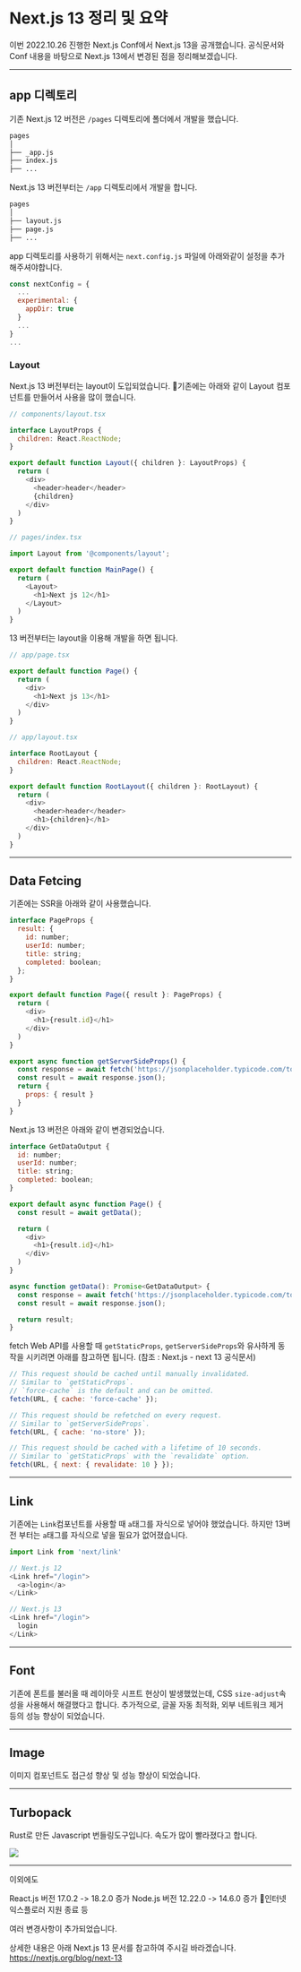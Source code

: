 # Next.js 13 정리 및 요약

이번 2022.10.26 진행한 Next.js Conf에서 Next.js 13을 공개했습니다.
공식문서와 Conf 내용을 바탕으로 Next.js 13에서 변경된 점을 정리해보겠습니다.

---

## app 디렉토리

기존 Next.js 12 버전은 `/pages` 디렉토리에 폴더에서 개발을 했습니다.
```bash
pages
│
├── _app.js
├── index.js
├── ...

```

Next.js 13 버전부터는 `/app` 디렉토리에서 개발을 합니다.
```bash
pages
│
├── layout.js
├── page.js
├── ...

```

app 디렉토리를 사용하기 위해서는 `next.config.js` 파일에 아래와같이 설정을 추가해주셔야합니다.
```javascript
const nextConfig = {
  ...
  experimental: {
    appDir: true
  }
  ...
}
...
```


### Layout

Next.js 13 버전부터는 layout이 도입되었습니다.
기존에는 아래와 같이 Layout 컴포넌트를 만들어서 사용을 많이 했습니다.

```javascript
// components/layout.tsx

interface LayoutProps {
  children: React.ReactNode;
}

export default function Layout({ children }: LayoutProps) {
  return (
    <div>
      <header>header</header>
      {children}
    </div>
  )
}
```
```javascript
// pages/index.tsx

import Layout from '@components/layout';

export default function MainPage() {
  return (
    <Layout>
      <h1>Next js 12</h1>
    </Layout>
  )
}
```

13 버전부터는 layout을 이용해 개발을 하면 됩니다.
```javascript
// app/page.tsx

export default function Page() {
  return (
    <div>
      <h1>Next js 13</h1>
    </div>
  )
}
```
```javascript
// app/layout.tsx

interface RootLayout {
  children: React.ReactNode;
}

export default function RootLayout({ children }: RootLayout) {
  return (
    <div>
      <header>header</header>
      <h1>{children}</h1>
    </div>
  )
}
```

---

## Data Fetcing

기존에는 SSR을 아래와 같이 사용했습니다.
```javascript
interface PageProps {
  result: {
    id: number;
    userId: number;
    title: string;
    completed: boolean;
  };
}

export default function Page({ result }: PageProps) {
  return (
    <div>
      <h1>{result.id}</h1>
    </div>
  )
}

export async function getServerSideProps() {
  const response = await fetch('https://jsonplaceholder.typicode.com/todos/1');
  const result = await response.json();
  return {
    props: { result }
  }
}
```

Next.js 13 버전은 아래와 같이 변경되었습니다.
```javascript
interface GetDataOutput {
  id: number;
  userId: number;
  title: string;
  completed: boolean;
}

export default async function Page() {
  const result = await getData();

  return (
    <div>
      <h1>{result.id}</h1>
    </div>
  )
}

async function getData(): Promise<GetDataOutput> {
  const response = await fetch('https://jsonplaceholder.typicode.com/todos/1');
  const result = await response.json();

  return result;
}
```

fetch Web API를 사용할 때 `getStaticProps`, `getServerSideProps`와 유사하게 동작을 시키려면 아래를 참고하면 됩니다. (참조 : Next.js - next 13 공식문서)

```javascript
// This request should be cached until manually invalidated.
// Similar to `getStaticProps`.
// `force-cache` is the default and can be omitted.
fetch(URL, { cache: 'force-cache' });

// This request should be refetched on every request.
// Similar to `getServerSideProps`.
fetch(URL, { cache: 'no-store' });

// This request should be cached with a lifetime of 10 seconds.
// Similar to `getStaticProps` with the `revalidate` option.
fetch(URL, { next: { revalidate: 10 } });
```

---

## Link

기존에는 `Link`컴포넌트를 사용할 때 `a`태그를 자식으로 넣어야 했었습니다.
하지만 13버전 부터는 `a`태그를 자식으로 넣을 필요가 없어졌습니다.

```javascript
import Link from 'next/link'

// Next.js 12
<Link href="/login">
  <a>login</a>
</Link>

// Next.js 13
<Link href="/login">
  login
</Link>
```

---

## Font

기존에 폰트를 불러올 때 레이아웃 시프트 현상이 발생했었는데, CSS `size-adjust`속성을 사용해서 해결했다고 합니다.
추가적으로, 글꼴 자동 최적화, 외부 네트워크 제거 등의 성능 향상이 되었습니다.

---

## Image

이미지 컴포넌트도 접근성 향상 및 성능 향상이 되었습니다.

---

## Turbopack

Rust로 만든 Javascript 번들링도구입니다.
속도가 많이 빨라졌다고 합니다.

<kbd>
<img src="./turbopack.png" />
</kbd>

---

이외에도

React.js 버전 17.0.2 -> 18.2.0 증가
Node.js 버전 12.22.0 -> 14.6.0 증가
인터넷 익스플로러 지원 종료 등

여러 변경사항이 추가되었습니다.

상세한 내용은 아래 Next.js 13 문서를 참고하여 주시길 바라겠습니다.
https://nextjs.org/blog/next-13